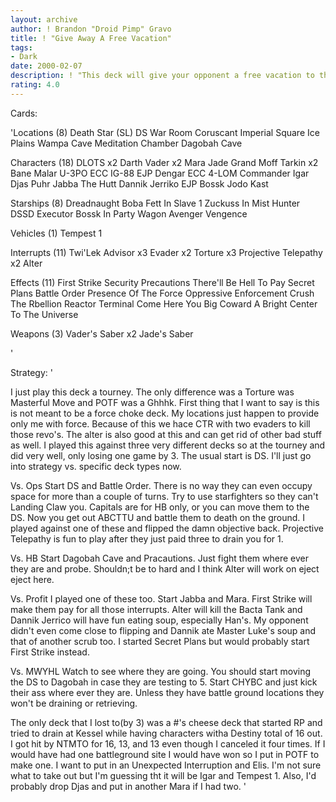```yaml
---
layout: archive
author: ! Brandon "Droid Pimp" Gravo
title: ! "Give Away A Free Vacation"
tags:
- Dark
date: 2000-02-07
description: ! "This deck will give your opponent a free vacation to the bottom of the rankings with its massive beat down power."
rating: 4.0
---
```

Cards: 

'Locations (8)
Death Star (SL)
DS War Room
Coruscant
Imperial Square
Ice Plains
Wampa Cave
Meditation Chamber
Dagobah Cave

Characters (18)
DLOTS x2
Darth Vader x2
Mara Jade
Grand Moff Tarkin x2
Bane Malar
U-3PO
ECC IG-88
EJP Dengar
ECC 4-LOM
Commander Igar
Djas Puhr
Jabba The Hutt
Dannik Jerriko
EJP Bossk
Jodo Kast

Starships (8)
Dreadnaught
Boba Fett In Slave 1
Zuckuss In Mist Hunter
DSSD
Executor
Bossk In Party Wagon
Avenger
Vengence

Vehicles (1)
Tempest 1

Interrupts (11)
Twi'Lek Advisor x3
Evader x2
Torture x3
Projective Telepathy x2
Alter

Effects (11)
First Strike
Security Precautions
There'll Be Hell To Pay
Secret Plans
Battle Order
Presence Of The Force
Oppressive Enforcement
Crush The Rbellion
Reactor Terminal
Come Here You Big Coward
A Bright Center To The Universe

Weapons (3)
Vader's Saber x2
Jade's Saber


'

Strategy: '

I just play this deck a tourney.  The only difference was a Torture was Masterful Move and POTF was a Ghhhk.  First thing that I want to say is this is not meant to be a force choke deck.  My locations just happen to provide only me with force.  Because of this we hace CTR with two evaders to kill those revo's.	The alter is also good at this and can get rid of other bad stuff as well.  I played this against three very different decks so at the tourney and did very well, only losing one game by 3.  The usual start is DS.  I'll just go into strategy vs. specific deck types now.

Vs. Ops Start DS and Battle Order.  There is no way they can even occupy space for more than a couple of turns.  Try to use starfighters so they can't Landing Claw you.  Capitals are for HB only, or you can move them to the DS.  Now you get out ABCTTU and battle them to death on the ground.  I played against one of these and flipped the damn objective back.  Projective Telepathy is fun to play after they just paid three to drain you for 1.

Vs. HB Start Dagobah Cave and Pracautions.  Just fight them where ever they are and probe.  Shouldn;t be to hard and I think Alter will work on eject eject here.

Vs. Profit I played one of these too. Start Jabba and Mara.  First Strike will make them pay for all those interrupts.  Alter will kill the Bacta Tank and Dannik Jerrico will have fun eating soup, especially Han's.  My opponent didn't even come close to flipping and Dannik ate Master Luke's soup and that of another scrub too.  I started Secret Plans but would probably start First Strike instead.

Vs. MWYHL  Watch to see where they are going.	You should start moving the DS to Dagobah in case they are testing to 5.  Start CHYBC and just kick their ass where ever they are.  Unless they have battle ground locations they won't be draining or retrieving.

The only deck that I lost to(by 3) was a #'s cheese deck that started RP and tried to drain at Kessel while having characters witha Destiny  total of 16 out.	I got hit by NTMTO for 16, 13, and 13 even though I canceled it four times.  If I would have had one battleground site I would have won so I put in POTF to make one.  I want to put in an Unexpected Interruption and Elis.  I'm not sure what to take out but I'm guessing tht it will be Igar and Tempest 1.  Also, I'd probably drop Djas and put in another Mara if I had two. '